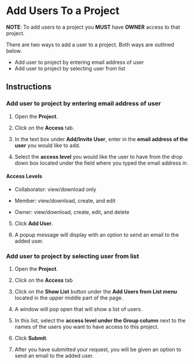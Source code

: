 # Add Users To a Project

**NOTE**: To add users to a project you **MUST** have **OWNER** access to that project.

There are two ways to add a user to a project. Both ways are outlined below.

 - Add user to project by entering email address of user
 - Add user to project by selecting user from list

## **Instructions**
### **Add user to project by entering email address of user**

  1. Open the **Project**.

  2. Click on the **Access** tab.


    
  3. In the text box under **Add/Invite User**, enter in the **email address of the user** you would like to add.

  4. Select the **access level** you would like the user to have from the drop down box located under the field where you typed the email address in.

#### **Access Levels**

 - Collaborator: view/download only

 - Member: view/download, create, and edit

 - Owner: view/download, create, edit, and delete

  5. Click **Add User**.

  6. A popup message will display with an option to send an email to the added user.

### **Add user to project by selecting user from list**

  1. Open the **Project**.

  2. Click on the **Access** tab

  3. Click on the **Show List** button under the **Add Users from List menu** located in the upper middle part of the page.

  4. A window will pop open that will show a list of users.

  5. In this list, select the **access level under the Group column** next to the names of the users you want to have access to this project.

  6. Click **Submit**.

  7. After you have submitted your request, you will be given an option to send an email to the added user.

